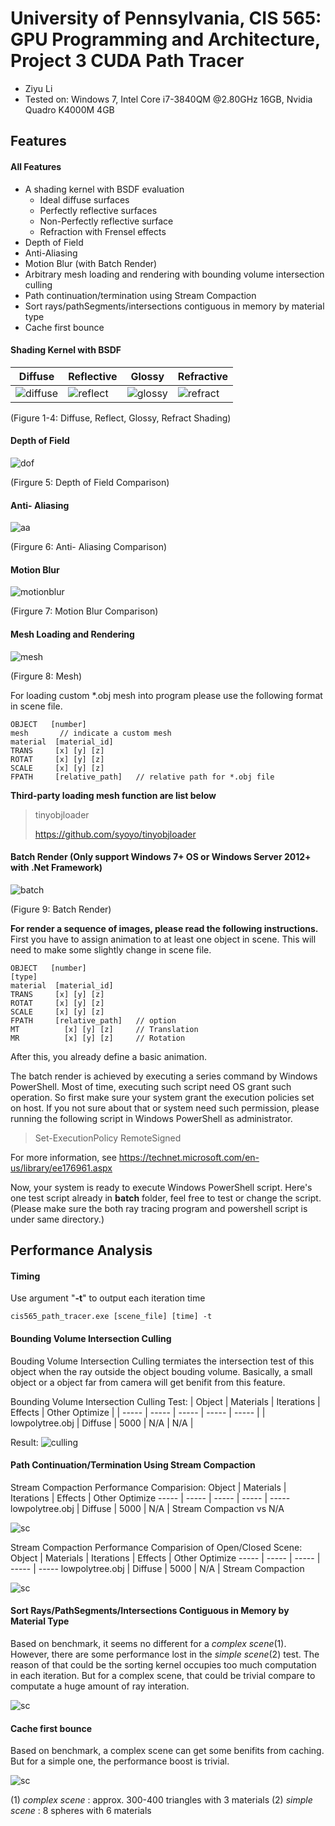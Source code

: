 University of Pennsylvania, CIS 565: GPU Programming and Architecture, Project 3 CUDA Path Tracer
======================
* Ziyu Li
* Tested on: Windows 7, Intel Core i7-3840QM @2.80GHz 16GB, Nvidia Quadro K4000M 4GB

## Features
#### All Features
 - A shading kernel with BSDF evaluation
	 - Ideal diffuse surfaces
	 - Perfectly reflective surfaces
	 - Non-Perfectly reflective surface
	 - Refraction with Frensel effects
 - Depth of Field
 - Anti-Aliasing
 - Motion Blur (with Batch Render)
 - Arbitrary mesh loading and rendering with bounding volume intersection culling
 - Path continuation/termination using Stream Compaction
 - Sort rays/pathSegments/intersections contiguous in memory by material type
 - Cache first bounce

#### Shading Kernel with BSDF
| Diffuse | Reflective | Glossy  | Refractive |
| ----- | ----- | ----- | ----- |
| ![diffuse](img/diffuse.png) | ![reflect](img/reflect.png) | ![glossy](img/glossy.png) | ![refract](img/refract.png) |

(Figure 1-4: Diffuse, Reflect, Glossy, Refract Shading)


#### Depth of Field
![dof](img/DOF.png)

(Firgure 5: Depth of Field Comparison)

#### Anti- Aliasing
![aa](img/AA.png)

(Firgure 6: Anti- Aliasing Comparison)

#### Motion Blur
![motionblur](img/motionblur.gif)

(Firgure 7: Motion Blur Comparison)
#### Mesh Loading and Rendering
![mesh](img/mesh.png)

(Firgure 8: Mesh)

For loading custom *.obj mesh into program please use the following format in scene file.

```
OBJECT   [number]
mesh       // indicate a custom mesh
material  [material_id]
TRANS     [x] [y] [z]
ROTAT     [x] [y] [z]
SCALE     [x] [y] [z] 
FPATH	  [relative_path]   // relative path for *.obj file
```



**Third-party loading mesh function are list below**
> tinyobjloader 
>
> https://github.com/syoyo/tinyobjloader


#### Batch Render (Only support Windows 7+ OS or Windows Server 2012+ with .Net Framework)
![batch](img/batch.gif)

(Figure 9: Batch Render)

**For render a sequence of images, please read the following instructions.**
First you have to assign animation to at least one object in scene. This will need to make some slightly change in scene file.

```
OBJECT   [number]
[type]
material  [material_id]
TRANS     [x] [y] [z]
ROTAT     [x] [y] [z]
SCALE     [x] [y] [z] 
FPATH	  [relative_path]   // option
MT          [x] [y] [z]     // Translation
MR          [x] [y] [z]     // Rotation
```

After this, you already define a basic animation.

The batch render is achieved by executing a series command by Windows PowerShell. Most of time, executing such script need OS grant such operation. So first make sure your system grant the execution policies set on host. If you not sure about that or system need such permission, please running the following script in Windows PowerShell as administrator. 

> Set-ExecutionPolicy RemoteSigned

For more information, see https://technet.microsoft.com/en-us/library/ee176961.aspx

Now, your system is ready to execute Windows PowerShell script.
Here's one test script already in **batch** folder, feel free to test or change the script. (Please make sure the both ray tracing program and powershell script is under same directory.)



## Performance Analysis
#### Timing
Use argument "**-t**" to output each iteration time

```
cis565_path_tracer.exe [scene_file] [time] -t
```

#### Bounding Volume Intersection Culling
Bouding Volume Intersection Culling termiates the intersection test of this object when the ray outside the object bouding volume.
Basically, a small object or a object far from camera will get benifit from this feature.

Bounding Volume Intersection Culling Test:
| Object | Materials | Iterations | Effects | Other Optimize | 
| ----- | ----- | ----- | ----- | ----- | 
| lowpolytree.obj | Diffuse | 5000 | N/A | N/A | 

Result:
![culling](img/culling.png)

#### Path Continuation/Termination Using Stream Compaction

Stream Compaction Performance Comparision:
Object | Materials | Iterations | Effects | Other Optimize
 ----- | ----- | ----- | ----- | ----- 
lowpolytree.obj | Diffuse | 5000 | N/A | Stream Compaction vs N/A

![sc](img/sc.png)

Stream Compaction Performance Comparision of Open/Closed Scene:
Object | Materials | Iterations | Effects | Other Optimize
 ----- | ----- | ----- | ----- | -----
lowpolytree.obj | Diffuse | 5000 | N/A | Stream Compaction

![sc](img/sc1.png)

#### Sort Rays/PathSegments/Intersections Contiguous in Memory by Material Type

Based on benchmark, it seems no different for a *complex scene*(1). However, there are some performance lost in the *simple scene*(2) test. The reason of that could be the sorting kernel occupies too much computation in each iteration. But for a complex scene, that could be trivial compare to computate a huge amount of ray interation. 

![sc](img/sort.PNG)

#### Cache first bounce

Based on benchmark, a complex scene can get some benifits from caching. But for a simple one, the performance boost is trivial.

![sc](img/cache.PNG)


(1) *complex scene* : approx. 300-400 triangles with 3 materials
(2) *simple scene*  : 8 spheres with 6 materials